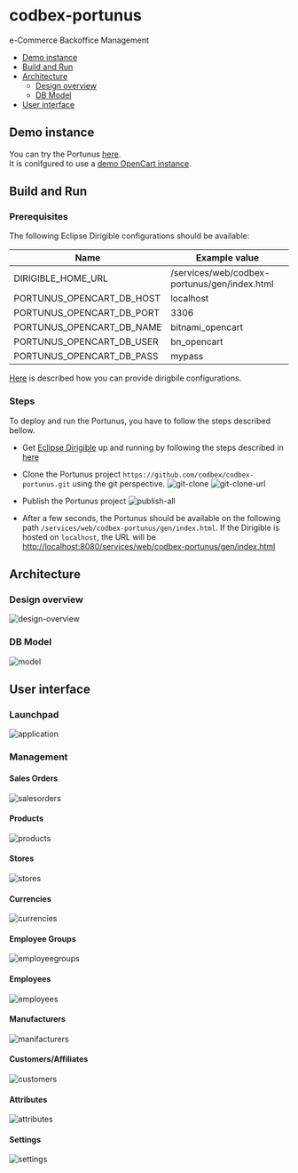 # codbex-portunus

e-Commerce Backoffice Management

- [Demo instance](#demo-instance)
- [Build and Run](#build-and-run)
- [Architecture](#architecture)
	- [Design overview](#design-overview)
	- [DB Model](#db-model)
- [User interface](#user-interface)

## Demo instance
You can try the Portunus [here](https://dev.portunus.eu1.codbex.com).<br>
It is conifgured to use a [demo OpenCart instance](https://dev.opencart-demo.eu1.codbex.com).

## Build and Run

### Prerequisites
The following Eclipse Dirigible configurations should be available:

| Name | Example value |
|--|--|
| DIRIGIBLE_HOME_URL | /services/web/codbex-portunus/gen/index.html |
| PORTUNUS_OPENCART_DB_HOST | localhost |
| PORTUNUS_OPENCART_DB_PORT | 3306 |
| PORTUNUS_OPENCART_DB_NAME | bitnami_opencart |
| PORTUNUS_OPENCART_DB_USER | bn_opencart |
| PORTUNUS_OPENCART_DB_PASS | mypass |

[Here](https://www.dirigible.io/help/setup/setup-environment-variables/) is described how you can provide dirigbile configurations.

### Steps
To deploy and run the Portunus, you have to follow the steps described bellow.
- Get [Eclipse Dirigible](https://github.com/eclipse/dirigible) up and running by following the steps described in [here](https://github.com/eclipse/dirigible?tab=readme-ov-file#get-started)
- Clone the Portunus project `https://github.com/codbex/codbex-portunus.git` using the git perspective.
    ![git-clone](misc/images/portunus-git-clone.png)
    ![git-clone-url](misc/images/portunus-git-clone-url.png)

- Publish the Portunus project
    ![publish-all](misc/images/portunus-publish-all.png)

- After a few seconds, the Portunus should be available on the following path `/services/web/codbex-portunus/gen/index.html`. If the Dirigible is hosted on `localhost`, the URL will be  [http://localhost:8080/services/web/codbex-portunus/gen/index.html](http://localhost:8080/services/web/codbex-portunus/gen/index.html)

## Architecture

### Design overview
![design-overview](misc/design/portunus.svg)

### DB Model
![model](misc/images/portunus-model.png)

## User interface

### Launchpad
![application](misc/images/portunus-application.png)

### Management

#### Sales Orders
![salesorders](misc/images/portunus-salesorders.png)

#### Products
![products](misc/images/portunus-products.png)

#### Stores
![stores](misc/images/portunus-stores.png)

#### Currencies
![currencies](misc/images/portunus-currencies.png)

#### Employee Groups
![employeegroups](misc/images/portunus-employeegroups.png)

#### Employees
![employees](misc/images/portunus-employees.png)

#### Manufacturers
![manifacturers](misc/images/portunus-manufacturers.png)

#### Customers/Affiliates
![customers](misc/images/portunus-customers.png)

#### Attributes
![attributes](misc/images/portunus-attributes.png)

#### Settings
![settings](misc/images/portunus-settings.png)
